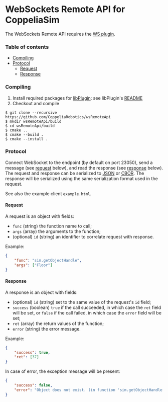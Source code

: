 # WebSockets Remote API for CoppeliaSim

The WebSockets Remote API requires the [WS plugin](https://github.com/CoppeliaRobotics/simExtWS).

### Table of contents

 - [Compiling](#compiling)
 - [Protocol](#protocol)
     - [Request](#request)
     - [Response](#response)


### Compiling

1. Install required packages for [libPlugin](https://github.com/CoppeliaRobotics/libPlugin): see libPlugin's [README](external/libPlugin/README.md)
2. Checkout and compile
```text
$ git clone --recursive https://github.com/CoppeliaRobotics/wsRemoteApi
$ mkdir wsRemoteApi/build
$ cd wsRemoteApi/build
$ cmake ..
$ cmake --build .
$ cmake --install .
```

### Protocol

Connect WebSocket to the endpoint (by default on port 23050), send a message (see [request](#request) below), and read the response (see [response](#response) below). The request and response can be serialized to [JSON](https://www.json.org) or [CBOR](https://cbor.io). The response will be serialized using the same serialization format used in the request.

See also the example client `example.html`.

#### Request

A request is an object with fields:
- `func` (string) the function name to call;
- `args` (array) the arguments to the function;
- (optional) `id` (string) an identifier to correlate request with response.

Example:

```json
{
    "func": "sim.getObjectHandle",
    "args": ["Floor"]
}
```

#### Response

A response is an object with fields:
- (optional) `id` (string) set to the same value of the request's `id` field;
- `success` (boolean) `true` if the call succeeded, in which case the `ret` field will be set, or `false` if the call failed, in which case the `error` field will be set;
- `ret` (array) the return values of the function;
- `error` (string) the error message.

Example:

```json
{
    "success": true,
    "ret": [37]
}
```

In case of error, the exception message will be present:

```json
{
    "success": false,
    "error": "Object does not exist. (in function 'sim.getObjectHandle')"
}
```
